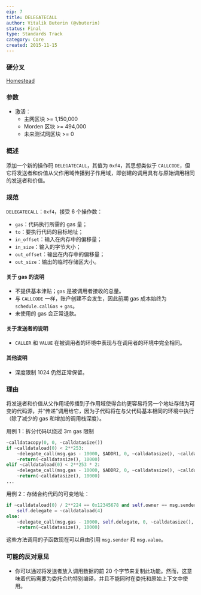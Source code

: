```yaml
---
eip: 7
title: DELEGATECALL
author: Vitalik Buterin (@vbuterin)
status: Final
type: Standards Track
category: Core
created: 2015-11-15
---
```


### 硬分叉
[Homestead](./eip-606.md)

### 参数
- 激活：
  - 主网区块 >= 1,150,000
  - Morden 区块 >= 494,000
  - 未来测试网区块 >= 0

### 概述

添加一个新的操作码 `DELEGATECALL`，其值为 `0xf4`，其思想类似于 `CALLCODE`，但它将发送者和价值从父作用域传播到子作用域，即创建的调用具有与原始调用相同的发送者和价值。

### 规范

`DELEGATECALL`：`0xf4`，接受 6 个操作数：
- `gas`：代码执行所需的 gas 量；
- `to`：要执行代码的目标地址；
- `in_offset`：输入在内存中的偏移量；
- `in_size`：输入的字节大小；
- `out_offset`：输出在内存中的偏移量；
- `out_size`：输出的临时存储区大小。

#### 关于 gas 的说明
- 不提供基本津贴；`gas` 是被调用者接收的总量。
- 与 `CALLCODE` 一样，账户创建不会发生，因此前期 gas 成本始终为 `schedule.callGas` + `gas`。
- 未使用的 gas 会正常退款。

#### 关于发送者的说明
- `CALLER` 和 `VALUE` 在被调用者的环境中表现与在调用者的环境中完全相同。

#### 其他说明
- 深度限制 1024 仍然正常保留。

### 理由

将发送者和价值从父作用域传播到子作用域使得合约更容易将另一个地址存储为可变的代码源，并“传递”调用给它，因为子代码将在与父代码基本相同的环境中执行（除了减少的 gas 和增加的调用栈深度）。

用例 1：拆分代码以绕过 3m gas 限制

```python
~calldatacopy(0, 0, ~calldatasize())
if ~calldataload(0) < 2**253:
    ~delegate_call(msg.gas - 10000, $ADDR1, 0, ~calldatasize(), ~calldatasize(), 10000)
    ~return(~calldatasize(), 10000)
elif ~calldataload(0) < 2**253 * 2:
    ~delegate_call(msg.gas - 10000, $ADDR2, 0, ~calldatasize(), ~calldatasize(), 10000)
    ~return(~calldatasize(), 10000)
...
```

用例 2：存储合约代码的可变地址：

```python
if ~calldataload(0) / 2**224 == 0x12345678 and self.owner == msg.sender:
    self.delegate = ~calldataload(4)
else:
    ~delegate_call(msg.gas - 10000, self.delegate, 0, ~calldatasize(), ~calldatasize(), 10000)
    ~return(~calldatasize(), 10000)
```
这些方法调用的子函数现在可以自由引用 `msg.sender` 和 `msg.value`。

### 可能的反对意见

* 你可以通过将发送者放入调用数据的前 20 个字节来复制此功能。然而，这意味着代码需要为委托合约特别编译，并且不能同时在委托和原始上下文中使用。